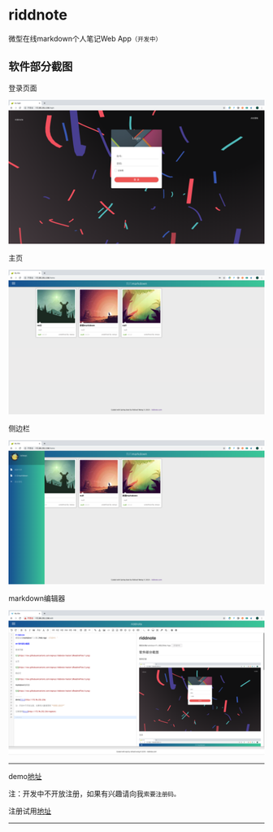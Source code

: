 # riddnote
微型在线markdown个人笔记Web App`（开发中）`

## 软件部分截图

登录页面

![1](https://raw.githubusercontent.com/espwyc/riddnote/master/zReadmeFiles/1.png)

主页

![2](https://raw.githubusercontent.com/espwyc/riddnote/master/zReadmeFiles/2.png)

侧边栏

![3](https://raw.githubusercontent.com/espwyc/riddnote/master/zReadmeFiles/3.png)

markdown编辑器

![4](https://raw.githubusercontent.com/espwyc/riddnote/master/zReadmeFiles/4.png)

---------
demo[地址](http://172.96.252.236)

注：开发中不开放注册，如果有兴趣请向我`索要注册码。`

注册试用[地址](http://172.96.252.236/register)

---------
